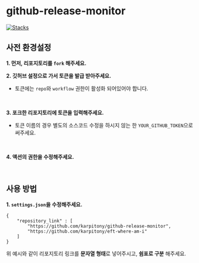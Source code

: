 # github-release-monitor
[![Stacks](https://skillicons.dev/icons?i=html,css,js,githubactions,python)](https://skillicons.dev)

## 사전 환경설정
**1. 먼저, 리포지토리를 `fork` 해주세요.**
<br>

**2. 깃허브 설정으로 가서 토큰을 발급 받아주세요.**
- 토큰에는 `repo`와 `workflow` 권한이 활성화 되어있어야 합니다.
<br>

**3. 포크한 리포지토리에 토큰을 입력해주세요.**
- 토큰 이름의 경우 별도의 소스코드 수정을 하시지 않는 한 `YOUR_GITHUB_TOKEN`으로 써주세요.
<br>

**4. 액션의 권한을 수정해주세요.**

<br>

## 사용 방법
**1. `settings.json`을 수정해주세요.**
```
{
    "repository_link" : [
        "https://github.com/karpitony/github-release-monitor",
        "https://github.com/karpitony/eft-where-am-i"
    ]
}
```
위 예시와 같이 리포지토리 링크를 **문자열 형태**로 넣어주시고, **쉼표로 구분** 해주세요.
